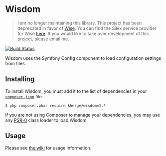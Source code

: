 # Wisdom

> I am no longer maintaining this library. This project has been deprecated in favor of [Wise](https://github.com/herrera-io/php-wise). You can find the Silex service provider for Wise [here](https://github.com/herrera-io/php-silex-wise). If you would like to take over development of this project, please email me.

[![Build Status](https://secure.travis-ci.org/kherge/Wisdom.png?branch=master)](http://travis-ci.org/kherge/Wisdom)

Wisdom uses the Symfony Config component to load configuration settings from files.

## Installing

To install Wisdom, you must add it to the list of dependencies in your [`composer.json`][Composer] file.

    $ php composer.phar require kherge/wisdom=1.*

If you are not using Composer to manage your dependencies, you may use any [PSR-0][PSR-0] class loader to load Wisdom.

## Usage

Please see [the wiki][Wiki] for usage information.

[Composer]: http://getcomposer.org/
[PSR-0]: https://github.com/php-fig/fig-standards/blob/master/accepted/PSR-0.md
[Wiki]: https://github.com/kherge/Wisdom/wiki/Configure
